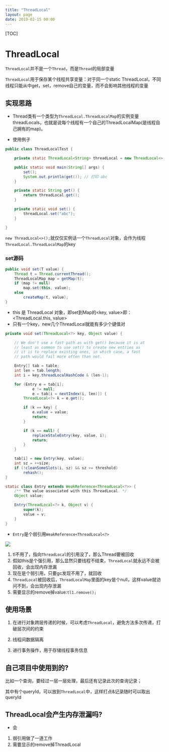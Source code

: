 ```yaml
---
title: "ThreadLocal"
layout: page
date: 2019-02-15 00:00
---
```


[TOC]

# ThreadLocal

`ThreadLocal`并不是一个`Thread`，而是`Thread`的局部变量

`ThreadLocal`用于保存某个线程共享变量：对于同一个static ThreadLocal，不同线程只能从中get，set，remove自己的变量，而不会影响其他线程的变量

## 实现思路

* Thread类有一个类型为`ThreadLocal.ThreadLocalMap`的实例变量threadLocals，也就是说每个线程有一个自己的ThreadLocalMap(是线程自己拥有的map)。

* 使用例子

```java
public class ThreadLocalTest {

    private static ThreadLocal<String> threadLocal = new ThreadLocal<>();

    public static void main(String[] args) {
        set();
        System.out.println(get()); // 打印 abc
    }

    private static String get() {
        return threadLocal.get();
    }

    private static void set() {
        threadLocal.set("abc");
    }

}
```

`new ThreadLocal<>();`就仅仅实例话一个`ThreadLocal`对象，会作为线程`ThreadLocal.ThreadLocalMap`的key

### set源码

```java
public void set(T value) {
    Thread t = Thread.currentThread();
    ThreadLocalMap map = getMap(t);
    if (map != null)
        map.set(this, value);
    else
        createMap(t, value);
}
```

* this 是 ThreadLocal 对象，即set到Map的<key, value>即：<ThreadLocal.this, value>
* 只有一个key，new几个ThreadLocal就能有多少个键值对

```java
private void set(ThreadLocal<?> key, Object value) {

    // We don't use a fast path as with get() because it is at
    // least as common to use set() to create new entries as
    // it is to replace existing ones, in which case, a fast
    // path would fail more often than not.

    Entry[] tab = table;
    int len = tab.length;
    int i = key.threadLocalHashCode & (len-1);

    for (Entry e = tab[i];
            e != null;
            e = tab[i = nextIndex(i, len)]) {
        ThreadLocal<?> k = e.get();

        if (k == key) {
            e.value = value;
            return;
        }

        if (k == null) {
            replaceStaleEntry(key, value, i);
            return;
        }
    }

    tab[i] = new Entry(key, value);
    int sz = ++size;
    if (!cleanSomeSlots(i, sz) && sz >= threshold)
        rehash();
}

static class Entry extends WeakReference<ThreadLocal<?>> {
    /** The value associated with this ThreadLocal. */
    Object value;

    Entry(ThreadLocal<?> k, Object v) {
        super(k);
        value = v;
    }
}
```

* `Entry`是个弱引用`WeakReference<ThreadLocal<?>`

![](https://raw.githubusercontent.com/doctording/sword_at_offer/master/content/java_thread_concurrent/imgs/thread_local.png)

1. tl不用了，指向`ThreadLocal`的引用没了，那么Thread要被回收
2. 假如this是个强引用，那么显然只要线程不结束，`ThreadLocal`就永远不会被回收，会出现内存泄漏
3. 现在是个弱引用，只要gc发现不用了，就回收
4. `ThreadLocal`被回收后，`ThreadLocalMap`里面的key是个null，这样value就访问不到，会出现内存泄漏
5. 需要显示的remove掉value:`tl1.remove();`

## 使用场景

1. 在进行对象跨层传递的时候，可以考虑`ThreadLocal`，避免方法多次传递，打破层次间的约束

2. 线程间数据隔离

3. 进行事务操作，用于存储线程事务信息

## 自己项目中使用到的?

比如一个查询，要经过一层一层处理，最后还有记录此次的查询记录；

其中有个queryId，可以放到`ThreadLocal`中，这样打点&记录随时可以取出queryId

## ThreadLocal会产生内存泄漏吗?

* 会

1. 弱引用做了一道工作
2. 需要显示的remove掉ThreadLocal
